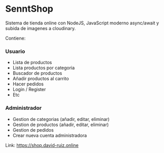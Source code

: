 # SenntShop
Sistema de tienda online con NodeJS, JavaScript moderno async/await y subida de imagenes a cloudinary.

Contiene: 
### Usuario
* Lista de productos
* Lista productos por categoria
* Buscador de productos
* Añadir productos al carrito
* Hacer pedidos
* Login / Register
* Etc
### Administrador
* Gestion de categorias (añadir, editar, eliminar)
* Gestion de productos (añadir, editar, eliminar)
* Gestion de pedidos
* Crear nueva cuenta administradora

Link: https://shop.david-ruiz.online
